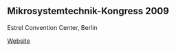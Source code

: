 ## Mikrosystemtechnik-Kongress 2009

Estrel Convention Center, Berlin
<!--break-->
[Website](http://www.mikrosystemtechnik-kongress.de/)